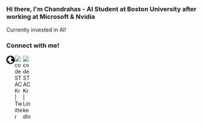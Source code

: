 ### Hi there, I'm Chandrahas - AI Student at Boston University after working at Microsoft & Nvidia
Currently invested in AI!

### Connect with me!
[<img align="left" alt="codeSTACKr.com" width="22px" src="https://raw.githubusercontent.com/iconic/open-iconic/master/svg/globe.svg" />][website]

[<img align="left" alt="codeSTACKr | Twitter" width="22px" src="https://cdn.jsdelivr.net/npm/simple-icons@v3/icons/twitter.svg" />][twitter]
[<img align="left" alt="codeSTACKr | LinkedIn" width="22px" src="https://cdn.jsdelivr.net/npm/simple-icons@v3/icons/linkedin.svg" />][linkedin]


[website]: https://exorust.github.io/
[twitter]: https://twitter.com/charoori_ai
[linkedin]: https://www.linkedin.com/in/chandrahas-aroori/
